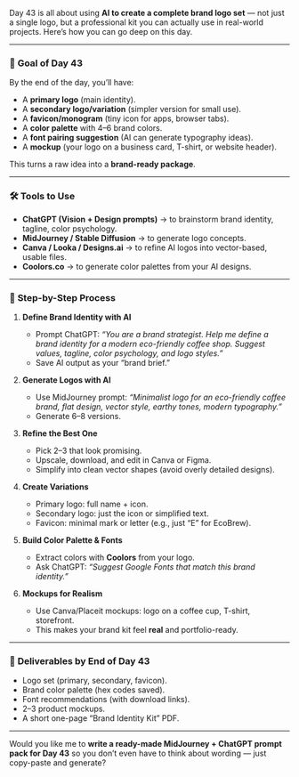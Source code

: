 Day 43 is all about using **AI to create a complete brand logo set** — not just a single logo, but a professional kit you can actually use in real-world projects. Here’s how you can go deep on this day.

---

### 🎨 **Goal of Day 43**

By the end of the day, you’ll have:

* A **primary logo** (main identity).
* A **secondary logo/variation** (simpler version for small use).
* A **favicon/monogram** (tiny icon for apps, browser tabs).
* A **color palette** with 4–6 brand colors.
* A **font pairing suggestion** (AI can generate typography ideas).
* A **mockup** (your logo on a business card, T-shirt, or website header).

This turns a raw idea into a **brand-ready package**.

---

### 🛠️ **Tools to Use**

* **ChatGPT (Vision + Design prompts)** → to brainstorm brand identity, tagline, color psychology.
* **MidJourney / Stable Diffusion** → to generate logo concepts.
* **Canva / Looka / Designs.ai** → to refine AI logos into vector-based, usable files.
* **Coolors.co** → to generate color palettes from your AI designs.

---

### 🔑 **Step-by-Step Process**

1. **Define Brand Identity with AI**

   * Prompt ChatGPT: *“You are a brand strategist. Help me define a brand identity for a modern eco-friendly coffee shop. Suggest values, tagline, color psychology, and logo styles.”*
   * Save AI output as your “brand brief.”

2. **Generate Logos with AI**

   * Use MidJourney prompt:
     *“Minimalist logo for an eco-friendly coffee brand, flat design, vector style, earthy tones, modern typography.”*
   * Generate 6–8 versions.

3. **Refine the Best One**

   * Pick 2–3 that look promising.
   * Upscale, download, and edit in Canva or Figma.
   * Simplify into clean vector shapes (avoid overly detailed designs).

4. **Create Variations**

   * Primary logo: full name + icon.
   * Secondary logo: just the icon or simplified text.
   * Favicon: minimal mark or letter (e.g., just “E” for EcoBrew).

5. **Build Color Palette & Fonts**

   * Extract colors with **Coolors** from your logo.
   * Ask ChatGPT: *“Suggest Google Fonts that match this brand identity.”*

6. **Mockups for Realism**

   * Use Canva/Placeit mockups: logo on a coffee cup, T-shirt, storefront.
   * This makes your brand kit feel **real** and portfolio-ready.

---

### 🎯 **Deliverables by End of Day 43**

* Logo set (primary, secondary, favicon).
* Brand color palette (hex codes saved).
* Font recommendations (with download links).
* 2–3 product mockups.
* A short one-page “Brand Identity Kit” PDF.

---

Would you like me to **write a ready-made MidJourney + ChatGPT prompt pack for Day 43** so you don’t even have to think about wording — just copy-paste and generate?
